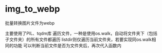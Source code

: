 # img_to_webp
批量转换图片文件为webp

主要使用了PIL、tqdm库
遍历文件，一种是使用os.walk，自动将文件夹下（包括子文件夹）的所有文件都遍历
listdir则仅遍历当前文件夹，若要实现同os.walk相同的功能
可以判断当前文件是否为文件夹后，再次代入函数内
